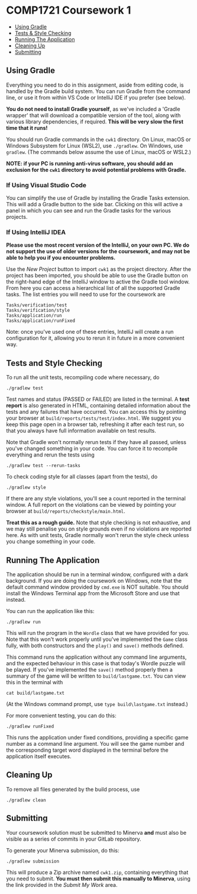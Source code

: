 # COMP1721 Coursework 1

* [Using Gradle](#using-gradle)
* [Tests & Style Checking](#tests-and-style-checking)
* [Running The Application](#running-the-application)
* [Cleaning Up](#cleaning-up)
* [Submitting](#submitting)

## Using Gradle

Everything you need to do in this assignment, aside from editing code, is
handled by the Gradle build system.  You can run Gradle from the command
line, or use it from within VS Code or IntelliJ IDE if you prefer (see below).

**You do not need to install Gradle yourself**, as we've included a
'Gradle wrapper' that will download a compatible version of the tool, along
with various library dependencies, if required.  **This will be very slow
the first time that it runs!**

You should run Gradle commands in the `cwk1` directory.  On Linux, macOS or
Windows Subsystem for Linux (WSL2), use `./gradlew`.  On Windows, use
`gradlew`. (The commands below assume the use of Linux, macOS or WSL2.)

**NOTE: if your PC is running anti-virus software, you should add an exclusion
for the `cwk1` directory to avoid potential problems with Gradle.**

### If Using Visual Studio Code

You can simplify the use of Gradle by installing the Gradle Tasks extension.
This will add a Gradle button to the side bar.  Clicking on this will
active a panel in which you can see and run the Gradle tasks for the
various projects.

### If Using IntelliJ IDEA

**Please use the most recent version of the IntelliJ, on your own PC.
We do not support the use of older versions for the coursework, and may
not be able to help you if you encounter problems.**

Use the *New Project* button to import `cwk1` as the project directory.
After the project has been imported, you should be able to use the Gradle
button on the right-hand edge of the IntelliJ window to active the Gradle
tool window.  From here you can access a hierarchical list of all the
supported Gradle tasks.  The list entries you will need to use for the
coursework are

    Tasks/verification/test
    Tasks/verification/style
    Tasks/application/run
    Tasks/application/runFixed

Note: once you've used one of these entries, IntelliJ will create a run
configuration for it, allowing you to rerun it in future in a more
convenient way.

## Tests and Style Checking

To run all the unit tests, recompiling code where necessary, do

    ./gradlew test

Test names and status (PASSED or FAILED) are listed in the terminal.
A **test report** is also generated in HTML, containing detailed information
about the tests and any failures that have occurred.  You can access this
by pointing your browser at `build/reports/tests/test/index.html`.
We suggest you keep this page open in a browser tab, refreshing it after
each test run, so that you always have full information available on test
results.

Note that Gradle won't normally rerun tests if they have all passed, unless
you've changed something in your code.  You can force it to recompile
everything and rerun the tests using

    ./gradlew test --rerun-tasks

To check coding style for all classes (apart from the tests), do

    ./gradlew style

If there are any style violations, you'll see a count reported in the
terminal window.  A full report on the violations can be viewed by pointing
your browser at `build/reports/checkstyle/main.html`.

**Treat this as a rough guide.** Note that style checking is not exhaustive,
and we may still penalise you on style grounds even if no violations are
reported here.  As with unit tests, Gradle normally won't rerun the style
check unless you change something in your code.

## Running The Application

The application should be run in a terminal window, configured with a dark
background.  If you are doing the coursework on Windows, note that the default
command window provided by `cmd.exe` is NOT suitable.  You should install the
Windows Terminal app from the Microsoft Store and use that instead.

You can run the application like this:

    ./gradlew run

This will run the program in the `Wordle` class that we have provided for
you.  Note that this won't work properly until you've implemented the `Game`
class fully, with both constructors and the `play()` and `save()` methods
defined.

This command runs the application without any command line arguments, and
the expected behaviour in this case is that today's Wordle puzzle will
be played.  If you've implemented the `save()` method properly then a
summary of the game will be written to `build/lastgame.txt`.  You can view
this in the terminal with

    cat build/lastgame.txt

(At the Windows command prompt, use `type build\lastgame.txt` instead.)

For more convenient testing, you can do this:

    ./gradlew runFixed

This runs the application under fixed conditions, providing a specific game
number as a command line argument.  You will see the game number and the
corresponding target word displayed in the terminal before the application
itself executes.

## Cleaning Up

To remove all files generated by the build process, use

    ./gradlew clean

## Submitting

Your coursework solution must be submitted to Minerva **and** must also be
visible as a series of commits in your GitLab repository.

To generate your Minerva submission, do this:

    ./gradlew submission

This will produce a Zip archive named `cwk1.zip`, containing everything that
you need to submit.  **You must then submit this manually to Minerva**, using
the link provided in the *Submit My Work* area.
